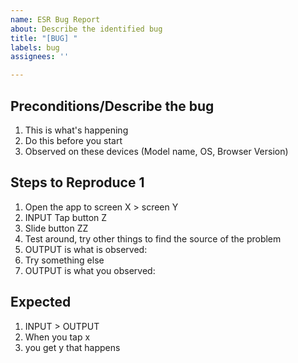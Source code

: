 ```yaml
---
name: ESR Bug Report
about: Describe the identified bug
title: "[BUG] "
labels: bug
assignees: ''

---
```


## Preconditions/Describe the bug
1. This is what's happening
2. Do this before you start
3. Observed on these devices (Model name, OS, Browser Version)

## Steps to Reproduce 1
1. Open the app to screen X > screen Y
2. INPUT Tap button Z 
3. Slide button ZZ
4. Test around, try other things to find the source of the problem
5. OUTPUT is what is observed: 
6. Try something else
7. OUTPUT is what you observed:

## Expected
1. INPUT > OUTPUT
2. When you tap x
3. you get y that happens
